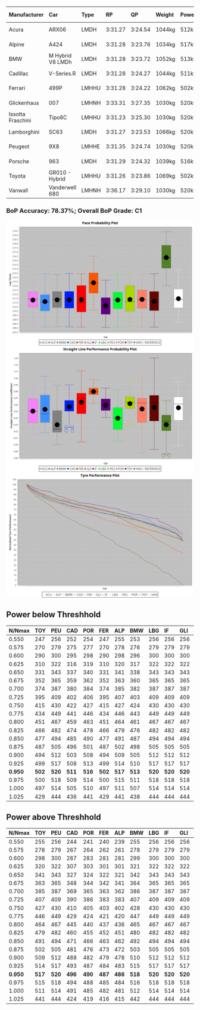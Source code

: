 |Manufacturer|Car|Type|RP|QP|Weight|Power¹|Threshhold|PINC|Power²|E/Stint|AVG Vmax|FDS|RDLC|L/Stint|BOP-Grade|ModelAccuracy|ModelPoints|Match%|
|:-|:-|:-|:-|:-|:-|:-|:-|:-|:-|:-|:-|:-|:-|:-|:-|:-|:-|:-|
|Acura|ARX06|LMDH|3:31.27|3:24.54|1044kg|512kw|210.0kph|-2%|502kw|903MJ|324.49kph-342.31kph|-|1.02|12|-C2|100.00%|995|72.33%|
|Alpine|A424|LMDH|3:31.28|3:23.76|1034kg|517kw|210.0kph|-6%|486kw|901MJ|324.80kph-345.98kph|-|1.03|12|~A1|81.46%|523|96.12%|
|BMW|M Hybrid V8 LMDh|LMDH|3:31.28|3:23.72|1052kg|513kw|210.0kph|1%|518kw|898MJ|322.04kph-346.42kph|-|1.02|12|-B1|98.60%|1690|86.69%|
|Cadillac|V-Series.R|LMDH|3:31.28|3:24.27|1044kg|511kw|210.0kph|-3%|496kw|882MJ|319.43kph-344.44kph|-|1.02|12|-B1|98.38%|1765|87.78%|
|Ferrari|499P|LMHHU|3:31.28|3:24.22|1062kg|502kw|210.0kph|-3%|487kw|882MJ|322.23kph-345.20kph|190kph|1.03|12|-A2|92.24%|2247|90.46%|
|Glickenhaus|007|LMHNH|3:33.31|3:27.35|1030kg|520kw|210.0kph|0%|520kw|913MJ|332.21kph-344.50kph|-|0.96|12|+E2|96.18%|554|51.18%|
|Issotta Fraschini|Tipo6C|LMHHU|3:31.23|3:25.30|1030kg|520kw|210.0kph|0%|520kw|917MJ|329.73kph-340.75kph|140kph|1.08|12|+A2|66.67%|96|92.65%|
|Lamborghini|SC63|LMDH|3:31.27|3:23.53|1066kg|520kw|210.0kph|0%|520kw|902MJ|323.05kph-341.80kph|-|1.03|12|-B1|96.77%|419|87.94%|
|Peugeot|9X8|LMHHE|3:31.35|3:24.74|1030kg|520kw|210.0kph|0%|520kw|910MJ|323.45kph-347.75kph|100kph|1.03|12|-A2|87.65%|1795|94.78%|
|Porsche|963|LMDH|3:31.29|3:24.32|1039kg|516kw|210.0kph|-5%|490kw|893MJ|321.25kph-345.33kph|-|1.02|12|-B1|96.81%|5438|88.51%|
|Toyota|GR010 - Hybrid|LMHHU|3:31.26|3:23.86|1069kg|502kw|210.0kph|3%|517kw|898MJ|321.65kph-354.60kph|190kph|1.02|12|-A2|86.04%|1751|93.25%|
|Vanwall|Vanderwell 680|LMHNH|3:36.17|3:29.10|1030kg|520kw|210.0kph|0%|520kw|901MJ|317.07kph-340.49kph|-|1.01|12|+Ω2|91.42%|501|-1.26%|

### BoP Accuracy: 78.37%; Overall BoP Grade: C1
![PACECHART](./IMG/AUTO.png)
![STRAIGHTLINEPERFORMANCECHART](./IMG/AUTO_sp.png)
![TYREPERFORMANCECHART](./IMG/AUTO_tw.png)

## Power below Threshhold
|N/Nmax|TOY|PEU|CAD|POR|FER|ALP|BMW|LBG|IF|GLI|VAN|ACU|
|:-|:-|:-|:-|:-|:-|:-|:-|:-|:-|:-|:-|:-|
|0.550|247|256|252|254|247|255|253|256|256|256|256|252|
|0.575|270|279|275|277|270|278|276|279|279|279|279|275|
|0.600|290|300|295|298|290|298|296|300|300|300|300|296|
|0.625|310|322|316|319|310|320|317|322|322|322|322|317|
|0.650|331|343|337|340|331|341|338|343|343|343|343|338|
|0.675|352|365|359|362|352|363|360|365|365|365|365|359|
|0.700|374|387|380|384|374|385|382|387|387|387|387|381|
|0.725|395|409|402|406|395|407|403|409|409|409|409|403|
|0.750|415|430|422|427|415|427|424|430|430|430|430|423|
|0.775|434|449|441|446|434|446|443|449|449|449|449|442|
|0.800|451|467|459|463|451|464|461|467|467|467|467|460|
|0.825|466|482|474|478|466|479|476|482|482|482|482|475|
|0.850|477|494|485|490|477|491|487|494|494|494|494|486|
|0.875|487|505|496|501|487|502|498|505|505|505|505|497|
|0.900|494|512|503|508|494|509|505|512|512|512|512|504|
|0.925|499|517|508|513|499|514|510|517|517|517|517|509|
|**0.950**|**502**|**520**|**511**|**516**|**502**|**517**|**513**|**520**|**520**|**520**|**520**|**512**|
|0.975|500|518|509|514|500|515|511|518|518|518|518|510|
|1.000|497|514|505|510|497|511|507|514|514|514|514|506|
|1.025|429|444|436|441|429|441|438|444|444|444|444|437|

## Power above Threshhold
|N/Nmax|TOY|PEU|CAD|POR|FER|ALP|BMW|LBG|IF|GLI|VAN|ACU|
|:-|:-|:-|:-|:-|:-|:-|:-|:-|:-|:-|:-|:-|
|0.550|255|256|244|241|240|239|255|256|256|256|256|247|
|0.575|278|279|267|264|262|261|278|279|279|279|279|270|
|0.600|298|300|287|283|281|281|299|300|300|300|300|290|
|0.625|320|322|307|303|301|301|321|322|322|322|322|310|
|0.650|341|343|327|324|322|321|342|343|343|343|343|331|
|0.675|363|365|348|344|342|341|364|365|365|365|365|352|
|0.700|385|387|369|365|363|362|386|387|387|387|387|374|
|0.725|407|409|390|386|383|383|407|409|409|409|409|395|
|0.750|427|430|410|405|403|402|428|430|430|430|430|415|
|0.775|446|449|429|424|421|420|447|449|449|449|449|434|
|0.800|464|467|445|440|437|436|465|467|467|467|467|451|
|0.825|479|482|460|455|452|451|480|482|482|482|482|466|
|0.850|491|494|471|466|463|462|492|494|494|494|494|477|
|0.875|502|505|481|476|473|472|503|505|505|505|505|487|
|0.900|509|512|488|482|479|478|510|512|512|512|512|494|
|0.925|514|517|493|487|484|483|515|517|517|517|517|499|
|**0.950**|**517**|**520**|**496**|**490**|**487**|**486**|**518**|**520**|**520**|**520**|**520**|**502**|
|0.975|515|518|494|488|485|484|516|518|518|518|518|500|
|1.000|511|514|491|485|482|481|512|514|514|514|514|497|
|1.025|441|444|424|419|416|415|442|444|444|444|444|429|
